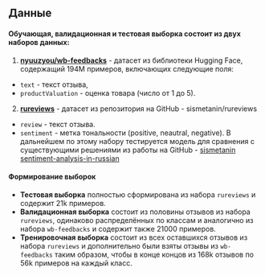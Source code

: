 ## Данные

#### Обучающая, валидационная и тестовая выборка состоит из двух наборов данных:

1. **[nyuuzyou/wb-feedbacks](https://huggingface.co/datasets/nyuuzyou/wb-feedbacks)** - датасет из библиотеки Hugging Face, содержащий 194М примеров, включающих следующие поля:
- `text` - текст отзыва,
- `productValuation` - оценка товара (число от 1 до 5).

2. **[rureviews](https://github.com/sismetanin/rureviews)** - датасет из репозитория на GitHub - sismetanin/rureviews
- `review` - текст отзыва.
- `sentiment` - метка тональности (positive, neautral, negative).
В дальнейшем по этому набору тестируется модель для сравнения с существующими решениями из работы на GitHub - [sismetanin
sentiment-analysis-in-russian](https://github.com/sismetanin/sentiment-analysis-in-russian)

#### Формирование выборок
- **Тестовая выборка** полностью сформирована из набора `rureviews` и содержит 21k примеров.
- **Валидационная выборка** состоит из половины отзывов из набора `rureviews`, одинаково распределённых по классам и аналогично из набора `wb-feedbacks` и содержит также 21000 примеров.
- **Тренировочная выборка** состоит из всех оставшихся отзывов из набора `rureviews` и дополнительно были взяты отзывы из `wb-feedbacks` таким образом, чтобы в конце концов из 168k отзывов по 56k примеров на каждый класс.
